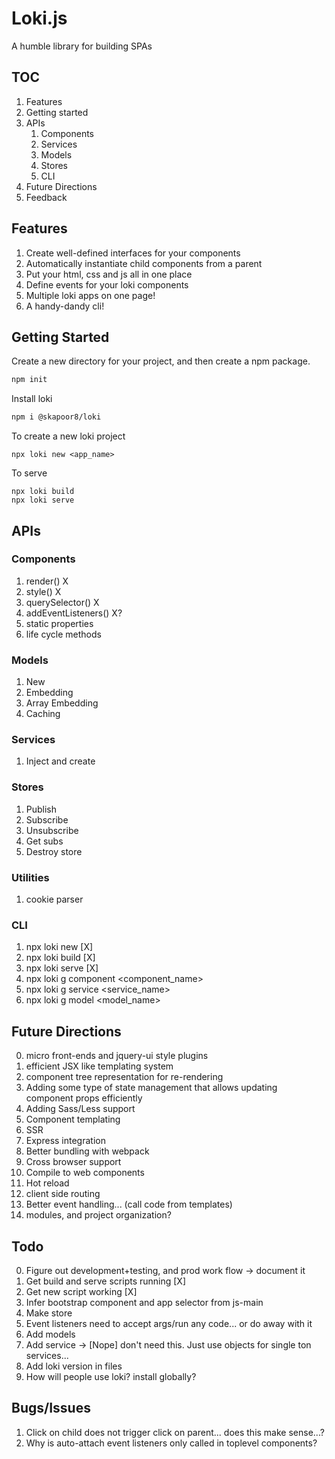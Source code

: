 # Loki.js
A humble library for building SPAs

## TOC
1. Features
2. Getting started
3. APIs
    1. Components
    2. Services
    3. Models
    4. Stores
    5. CLI
4. Future Directions
5. Feedback

## Features
1. Create well-defined interfaces for your components
2. Automatically instantiate child components from a parent
3. Put your html, css and js all in one place
4. Define events for your loki components
4. Multiple loki apps on one page!
5. A handy-dandy cli!

## Getting Started
Create a new directory for your project, and then create a npm package.
```bash
npm init
```

Install loki
```bash
npm i @skapoor8/loki
```

To create a new loki project
```
npx loki new <app_name>
```

To serve
```
npx loki build
npx loki serve
```

## APIs

### Components
1. render() X
2. style() X
3. querySelector() X
4. addEventListeners() X?
5. static properties 
6. life cycle methods

### Models
1. New
2. Embedding
3. Array Embedding
4. Caching

### Services
1. Inject and create

### Stores
1. Publish
2. Subscribe
3. Unsubscribe
4. Get subs
5. Destroy store

### Utilities
1. cookie parser

### CLI
1. npx loki new [X]
2. npx loki build [X]
3. npx loki serve [X]
4. npx loki g component <component_name>
5. npx loki g service <service_name>
6. npx loki g model <model_name>

## Future Directions
0. micro front-ends and jquery-ui style plugins
1. efficient JSX like templating system
2. component tree representation for re-rendering
2. Adding some type of state management that allows updating component props efficiently
3. Adding Sass/Less support
4. Component templating
5. SSR
6. Express integration
7. Better bundling with webpack
8. Cross browser support
9. Compile to web components
10. Hot reload
11. client side routing
12. Better event handling... (call code from templates)
13. modules, and project organization?

## Todo
0. Figure out development+testing, and prod work flow -> document it
1. Get build and serve scripts running [X]
2. Get new script working [X]
2. Infer bootstrap component and app selector from js-main 
3. Make store 
4. Event listeners need to accept args/run any code... or do away with it
5. Add models 
6. Add service -> [Nope] don't need this. Just use objects for single ton services...
7. Add loki version in files
8. How will people use loki? install globally?

## Bugs/Issues
1. Click on child does not trigger click on parent... does this make sense...?
2. Why is auto-attach event listeners only called in toplevel components?